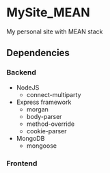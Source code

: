 MySite_MEAN
===========
My personal site with MEAN stack

Dependencies
-----------
### Backend
   - NodeJS
      - connect-multiparty
   - Express framework
      - morgan
      - body-parser
      - method-override
      - cookie-parser
   - MongoDB
      - mongoose

### Frontend
